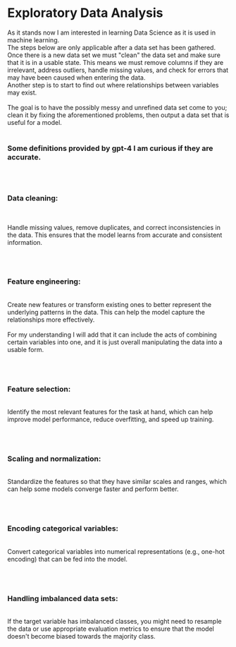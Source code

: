 # Exploratory Data Analysis

As it stands now I am interested in learning Data Science as it is used in machine learning.
</br>
The steps below are only applicable after a data set has been gathered. Once there is a new data set we must "clean" the data set and make sure that it is in a usable state. This means we must remove columns if they are irrelevant, address outliers, handle missing values, and check for errors that may have been caused when entering the data. 
<br/>
Another step is to start to find out where relationships between variables may exist. 
<br/><br/>
The goal is to have the possibly messy and unrefined data set come to you; clean it by fixing the aforementioned problems, then output a data set that is useful for a model.
<br/><br/>
### Some definitions provided by gpt-4 I am curious if they are accurate. 
<br/>
<br/>
<h3> Data cleaning: </h3> 
<br/>

Handle missing values, remove duplicates, and correct inconsistencies in the data. This ensures that the model learns from accurate and consistent information.

<br/>
<br/>

### Feature engineering: 

</br>
Create new features or transform existing ones to better represent the underlying patterns in the data. This can help the model capture the relationships more effectively.
</br></br>
For my understanding I will add that it can include the acts of combining certain variables into one, and it is just overall manipulating the data into a usable form.

<br/><br/>
### Feature selection: 
</br>
Identify the most relevant features for the task at hand, which can help improve model performance, reduce overfitting, and speed up training.

<br/><br/>
### Scaling and normalization: 
</br>
Standardize the features so that they have similar scales and ranges, which can help some models converge faster and perform better.

<br/><br/>
### Encoding categorical variables: 
</br>
Convert categorical variables into numerical representations (e.g., one-hot encoding) that can be fed into the model.

<br/><br/>
### Handling imbalanced data sets: 
</br>
If the target variable has imbalanced classes, you might need to resample the data or use appropriate evaluation metrics to ensure that the model doesn't become biased towards the majority class.
